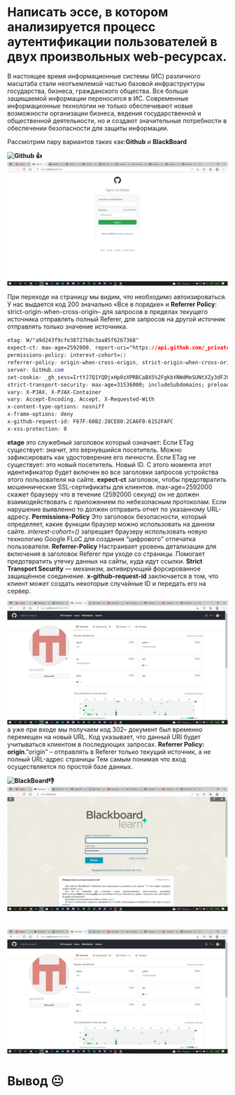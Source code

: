#  Написать эссе, в котором анализируется процесс аутентификации пользователей в двух произвольных web-ресурсах.

В настоящее время информационные системы (ИС) различного масштаба стали неотъемлемой частью базовой инфраструктуры государства, бизнеса, гражданского общества. Все больше защищаемой информации переносится в ИС. Современные информационные технологии не только обеспечивают новые возможности организации бизнеса, ведения государственной и общественной деятельности, но и создают значительные потребности в обеспечении безопасности для защиты информации.

Рассмотрим пару вариантов таких как:**Github** и **BlackBoard**

**![Github]() :thumbsup:**
![Github](1git.jpg)

При переходе на страницу мы видим, что необходимо автоизироваться. У нас выдается код 200 значально «Все в порядке» и **Referrer Policy**: strict-origin-when-cross-origin– для запросов в пределах текущего источника отправлять полный Referer, для запросов на другой источник отправлять только значение источника.
```css
etag: W/"a9d243f9cfe38727b8c3aa85f6267368"
expect-ct: max-age=2592000, report-uri="https://api.github.com/_private/browser/errors"
permissions-policy: interest-cohort=()
referrer-policy: origin-when-cross-origin, strict-origin-when-cross-origin
server: GitHub.com
set-cookie: _gh_sess=IrtYJ7Q1YQDjxHp0zXPRBCaBX5%2FgkbYNWdMeSUNtXZy3dFJQAdkRt6fuwu%2ByQ0sk3oCFcqMF4X3w4DoxcgKLZVc61Hsu3H3IUzl%2BwAR1SiOSEwMuYVjh1scMh7%2FXCNM1eaEu5PbMT57oZTzmTUJpYJl2ewz7qwnOucVh1qQQRi3%2FaIWanjsd9Uj5jkvyB5lnh5xkza0fKyYpcr17Hay3eoVHRrjkc6cXfgM%2BrlhFB69fU168X4JqT4zssFe6LyB0Ov7QU8pxkVdB8uZRzFQKRQ%3D%3D--v576DcjBaHtj7yxZ--Rnx0HJqDoWx%2BPL1JNwifFg%3D%3D; path=/; secure; HttpOnly; SameSite=Lax
strict-transport-security: max-age=31536000; includeSubdomains; preload
vary: X-PJAX, X-PJAX-Container
vary: Accept-Encoding, Accept, X-Requested-With
x-content-type-options: nosniff
x-frame-options: deny
x-github-request-id: F67F:60B2:28CE80:2CA6F0:6152FAFC
x-xss-protection: 0
```
**etage** это служебный заголовок который означает:
 Если ETag существует: значит, это вернувшийся посетитель. Можно зафиксировать как удостоверение его личности.
 Если ETag не существует: это новый посетитель. Новый ID. С этого момента этот идентификатор будет включен во все заголовки запросов устройства этого пользователя на сайте.
 **expect-ct**  заголовок, чтобы предотвратить мошеннические SSL-сертификаты для клиентов.  max-age=2592000  скажет браузеру что в течение (2592000 секунд) он не должен взаимодействовать с приложением по небезопасным протоколам. Если нарушение выявленно то должен отправить отчет по указанному URL-адресу.
**Permissions-Policy** Это заголовок безопасности, который определяет, какие функции браузер можно использовать на данном сайте. *interest-cohort=()* запрещает браузеру использовать новую технологию Google FLoC для создания “цифрового” отпечатка пользователя.
**Referrer-Policy** Настраивает уровень детализации для включения в заголовок Referer при уходе со страницы. Помогает предотвратить утечку данных на сайты, куда идут ссылки.
**Strict Transport Security** — механизм, активирующий форсированное защищённое соединение.
**x-github-request-id** заключается в том, что клиент может создать некоторые случайные ID и передать его на сервер.


![Github](2git.jpg)
а уже при входе мы получаем код 302– документ был временно перемещен на новый URL. Код указывает, что данный URI будет учитываться клиентом в последующих запросах. **Referrer Policy: origin**."origin" – отправлять в Referer только текущий источник, а не полный URL-адрес страницы
 Тем самым понимая что вход осуществляется по простой базе данных.


**![BlackBoard]():thumbsdown:**
![BlackBoard](1bleg.jpg)



![BlackBoard](2bleg.jpg)
===================
# Вывод :neutral_face:

